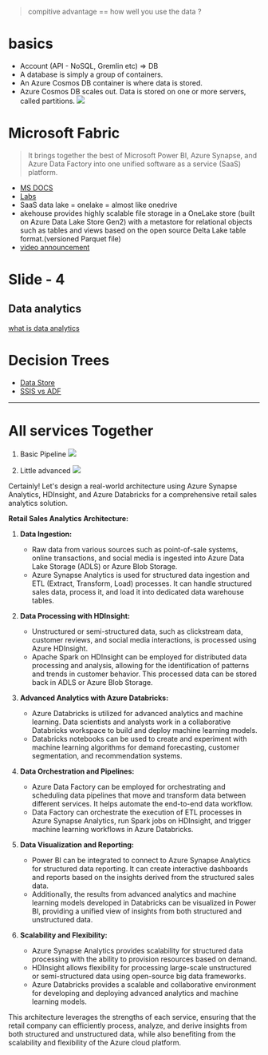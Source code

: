 > compitive advantage == how well you use the data ?
# basics
- Account (API - NoSQL, Gremlin etc) => DB
- A database is simply a group of containers.
- An Azure Cosmos DB container is where data is stored.
- Azure Cosmos DB scales out. Data is stored on one or more servers, called partitions.
![](https://learn.microsoft.com/en-us/azure/cosmos-db/media/account-databases-containers-items/cosmos-entities.png)

# Microsoft Fabric
> It brings together the best of Microsoft Power BI, Azure Synapse, and Azure Data Factory into one unified software as a service (SaaS) platform. 
- [MS DOCS](https://learn.microsoft.com/en-us/fabric/get-started/microsoft-fabric-overview)
- [Labs](https://microsoftlearning.github.io/mslearn-fabric/Instructions/Labs/01-lakehouse.html)
- SaaS data lake = onelake = almost like onedrive
- akehouse provides highly scalable file storage in a OneLake store (built on Azure Data Lake Store Gen2) with a metastore for relational objects such as tables and views based on the open source Delta Lake table format.(versioned Parquet file) 
- [video announcement](https://build.microsoft.com/en-US/sessions/852ccf38-b07d-4ddc-a9fe-2e57bdaeb613?source=sessions)

# Slide - 4 
## Data analytics 
[what is data analytics](https://aws.amazon.com/what-is/data-analytics)

# Decision Trees
- [Data Store](https://learn.microsoft.com/en-us/azure/architecture/guide/technology-choices/data-store-decision-tree)
- [SSIS vs ADF](https://learn.microsoft.com/en-us/azure/architecture/data-guide/technology-choices/pipeline-orchestration-data-movement)

------------------------------------------------------

# All services Together
1. Basic Pipeline
![]([https://learn.microsoft.com/en-us/azure/architecture/solution-ideas/articles/ingest-etl-stream-with-adb](https://learn.microsoft.com/en-us/azure/architecture/solution-ideas/media/ingest-etl-and-stream-processing-with-azure-databricks.svg))

2. Little advanced
![](https://learn.microsoft.com/en-us/azure/architecture/solution-ideas/media/azure-databricks-modern-analytics-architecture.svg)

Certainly! Let's design a real-world architecture using Azure Synapse Analytics, HDInsight, and Azure Databricks for a comprehensive retail sales analytics solution.

**Retail Sales Analytics Architecture:**

1. **Data Ingestion:**
   - Raw data from various sources such as point-of-sale systems, online transactions, and social media is ingested into Azure Data Lake Storage (ADLS) or Azure Blob Storage.
   - Azure Synapse Analytics is used for structured data ingestion and ETL (Extract, Transform, Load) processes. It can handle structured sales data, process it, and load it into dedicated data warehouse tables.

2. **Data Processing with HDInsight:**
   - Unstructured or semi-structured data, such as clickstream data, customer reviews, and social media interactions, is processed using Azure HDInsight.
   - Apache Spark on HDInsight can be employed for distributed data processing and analysis, allowing for the identification of patterns and trends in customer behavior. This processed data can be stored back in ADLS or Azure Blob Storage.

3. **Advanced Analytics with Azure Databricks:**
   - Azure Databricks is utilized for advanced analytics and machine learning. Data scientists and analysts work in a collaborative Databricks workspace to build and deploy machine learning models.
   - Databricks notebooks can be used to create and experiment with machine learning algorithms for demand forecasting, customer segmentation, and recommendation systems.

4. **Data Orchestration and Pipelines:**
   - Azure Data Factory can be employed for orchestrating and scheduling data pipelines that move and transform data between different services. It helps automate the end-to-end data workflow.
   - Data Factory can orchestrate the execution of ETL processes in Azure Synapse Analytics, run Spark jobs on HDInsight, and trigger machine learning workflows in Azure Databricks.

5. **Data Visualization and Reporting:**
   - Power BI can be integrated to connect to Azure Synapse Analytics for structured data reporting. It can create interactive dashboards and reports based on the insights derived from the structured sales data.
   - Additionally, the results from advanced analytics and machine learning models developed in Databricks can be visualized in Power BI, providing a unified view of insights from both structured and unstructured data.

6. **Scalability and Flexibility:**
   - Azure Synapse Analytics provides scalability for structured data processing with the ability to provision resources based on demand.
   - HDInsight allows flexibility for processing large-scale unstructured or semi-structured data using open-source big data frameworks.
   - Azure Databricks provides a scalable and collaborative environment for developing and deploying advanced analytics and machine learning models.

This architecture leverages the strengths of each service, ensuring that the retail company can efficiently process, analyze, and derive insights from both structured and unstructured data, while also benefiting from the scalability and flexibility of the Azure cloud platform.
